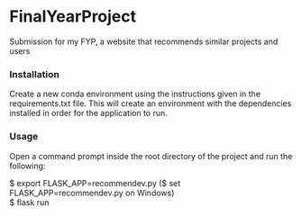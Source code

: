 # FinalYearProject
Submission for my FYP, a website that recommends similar projects and users

### Installation
Create a new conda environment using the instructions given in the requirements.txt file.
This will create an environment with the dependencies installed in order for the application to run.

### Usage
Open a command prompt inside the root directory of the project and run the following:

$ export FLASK_APP=recommendev.py ($ set FLASK_APP=recommendev.py on Windows)  
$ flask run